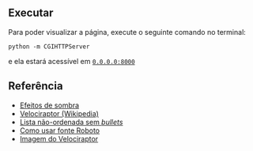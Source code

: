Executar
--------
Para poder visualizar a página, execute o seguinte comando no terminal:

    python -m CGIHTTPServer

e ela estará acessível em [`0.0.0.0:8000`](http://0.0.0.0:8000)

Referência
----------

  - [Efeitos de sombra](https://www.w3schools.com/css/css3_shadows.asp)
  - [Velociraptor (Wikipedia)](https://en.wikipedia.org/wiki/Velociraptor)
  - [Lista não-ordenada sem _bullets_](https://stackoverflow.com/questions/1027354)
  - [Como usar fonte Roboto](https://stackoverflow.com/questions/18178867)
  - [Imagem do Velociraptor](http://www.kino-teatr.ru/kino/news/y2015/6-16/6964/)
